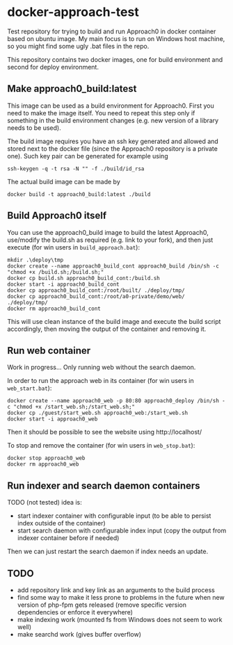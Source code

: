 # docker-approach-test
Test repository for trying to build and run Approach0 in docker container based on ubuntu image. My main focus is to run on Windows host machine, so you might find some ugly .bat files in the repo.

This repository contains two docker images, one for build environment and second for deploy environment.

## Make approach0_build:latest
This image can be used as a build environment for Approach0. First you need to make the image itself. You need to repeat this step only if something in the build environment changes (e.g. new version of a library needs to be used).

The build image requires you have an ssh key generated and allowed and stored next to the docker file (since the Approach0 repository is a private one). Such key pair can be generated for example using

``` 
ssh-keygen -q -t rsa -N "" -f ./build/id_rsa
```

The actual build image can be made by

``` 
docker build -t approach0_build:latest ./build
```

## Build Approach0 itself 

You can use the approach0_build image to build the latest Approach0, use/modify the build.sh as required (e.g. link to your fork), and then just execute (for win users in `build_approach.bat`):

```
mkdir .\deploy\tmp
docker create --name approach0_build_cont approach0_build /bin/sh -c "chmod +x /build.sh;/build.sh;"
docker cp build.sh approach0_build_cont:/build.sh 
docker start -i approach0_build_cont 
docker cp approach0_build_cont:/root/built/ ./deploy/tmp/
docker cp approach0_build_cont:/root/a0-private/demo/web/ ./deploy/tmp/
docker rm approach0_build_cont
```

This will use clean instance of the build image and execute the build script accordingly, then moving the output of the container and removing it.

## Run web container

Work in progress... Only running web without the search daemon.

In order to run the approach web in its container (for win users in `web_start.bat`):

```
docker create --name approach0_web -p 80:80 approach0_deploy /bin/sh -c "chmod +x /start_web.sh;/start_web.sh;"
docker cp ./guest/start_web.sh approach0_web:/start_web.sh
docker start -i approach0_web
```

Then it should be possible to see the website using http://localhost/

To stop and remove the container (for win users in `web_stop.bat`):

```
docker stop approach0_web
docker rm approach0_web
```

## Run indexer and search daemon containers

TODO (not tested) idea is:
- start indexer container with configurable input (to be able to persist index outside of the container)
- start search daemon with configurable index input (copy the output from indexer container before if needed)

Then we can just restart the search daemon if index needs an update.

## TODO

* add repository link and key link as an arguments to the build process
* find some way to make it less prone to problems in the future when new version of php-fpm gets released (remove specific version dependencies or enforce it everywhere)
* make indexing work (mounted fs from Windows does not seem to work well)
* make searchd work (gives buffer overflow)